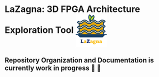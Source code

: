 #  LaZagna: 3D FPGA Architecture Exploration Tool <img src="./images/LaZagna_logo_1_no_bg.png" alt="Logo" width="100" style="vertical-align:middle; margin-right:8px;">
## Repository Organization and Documentation is currently work in progress :construction_worker: :construction:
